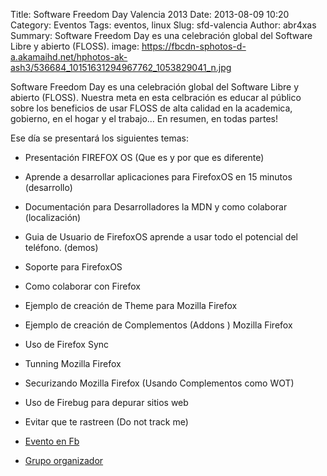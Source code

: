 Title: Software Freedom Day Valencia 2013
Date: 2013-08-09 10:20
Category: Eventos
Tags: eventos, linux
Slug: sfd-valencia
Author: abr4xas
Summary: Software Freedom Day es una celebraci&oacute;n global del Software Libre y abierto (FLOSS). 
image: https://fbcdn-sphotos-d-a.akamaihd.net/hphotos-ak-ash3/536684_10151631294967762_1053829041_n.jpg


Software Freedom Day es una celebraci&oacute;n global del Software Libre y abierto (FLOSS). Nuestra meta en esta celbraci&oacute;n es educar al público sobre los beneficios de usar FLOSS de alta calidad en la academica, gobierno, en el hogar y el trabajo... En resumen, en todas partes! 

Ese d&iacute;a se presentar&aacute; los siguientes temas: 

 * Presentaci&oacute;n FIREFOX OS (Que es y por que es diferente)
 * Aprende a desarrollar aplicaciones para FirefoxOS en 15 minutos (desarrollo)
 * Documentaci&oacute;n para Desarrolladores la MDN y como colaborar (localizaci&oacute;n)
 * Guia de Usuario de FirefoxOS aprende a usar todo el potencial del tel&eacute;fono. (demos)
 * Soporte para FirefoxOS
 * Como colaborar con Firefox
 * Ejemplo de creaci&oacute;n de Theme para Mozilla Firefox
 * Ejemplo de creaci&oacute;n de Complementos (Addons ) Mozilla Firefox
 * Uso de Firefox Sync
 * Tunning Mozilla Firefox
 * Securizando Mozilla Firefox (Usando Complementos como WOT)
 * Uso de Firebug para depurar sitios web
 * Evitar que te rastreen (Do not track me)

 * [Evento en Fb](https://www.facebook.com/events/182926988548817/)
 * [Grupo organizador](http://vaslibre.org.ve)